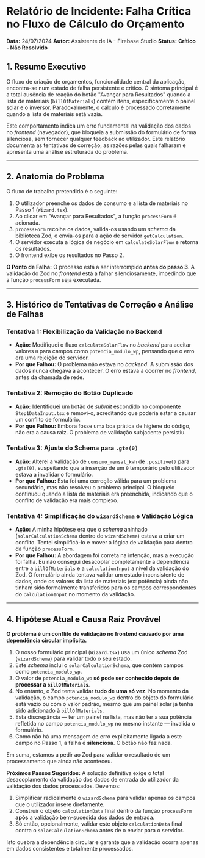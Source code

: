 # Relatório de Incidente: Falha Crítica no Fluxo de Cálculo do Orçamento

**Data:** 24/07/2024
**Autor:** Assistente de IA - Firebase Studio
**Status:** **Crítico - Não Resolvido**

## 1. Resumo Executivo

O fluxo de criação de orçamentos, funcionalidade central da aplicação, encontra-se num estado de falha persistente e crítico. O sintoma principal é a total ausência de reação do botão "Avançar para Resultados" quando a lista de materiais (`billOfMaterials`) contém itens, especificamente o painel solar e o inversor. Paradoxalmente, o cálculo é processado corretamente quando a lista de materiais está vazia.

Este comportamento indica um erro fundamental na validação dos dados no *frontend* (navegador), que bloqueia a submissão do formulário de forma silenciosa, sem fornecer qualquer feedback ao utilizador. Este relatório documenta as tentativas de correção, as razões pelas quais falharam e apresenta uma análise estruturada do problema.

---

## 2. Anatomia do Problema

O fluxo de trabalho pretendido é o seguinte:
1.  O utilizador preenche os dados de consumo e a lista de materiais no Passo 1 (`Wizard.tsx`).
2.  Ao clicar em "Avançar para Resultados", a função `processForm` é acionada.
3.  `processForm` recolhe os dados, valida-os usando um *schema* da biblioteca Zod, e envia-os para a ação de servidor `getCalculation`.
4.  O servidor executa a lógica de negócio em `calculateSolarFlow` e retorna os resultados.
5.  O frontend exibe os resultados no Passo 2.

**O Ponto de Falha:** O processo está a ser interrompido **antes do passo 3**. A validação do Zod no *frontend* está a falhar silenciosamente, impedindo que a função `processForm` seja executada.

---

## 3. Histórico de Tentativas de Correção e Análise de Falhas

### Tentativa 1: Flexibilização da Validação no Backend
- **Ação:** Modifiquei o fluxo `calculateSolarFlow` no *backend* para aceitar valores `0` para campos como `potencia_modulo_wp`, pensando que o erro era uma rejeição do servidor.
- **Por que Falhou:** O problema não estava no *backend*. A submissão dos dados nunca chegava a acontecer. O erro estava a ocorrer no *frontend*, antes da chamada de rede.

### Tentativa 2: Remoção do Botão Duplicado
- **Ação:** Identifiquei um botão de *submit* escondido no componente `Step1DataInput.tsx` e removi-o, acreditando que poderia estar a causar um conflito de formulário.
- **Por que Falhou:** Embora fosse uma boa prática de higiene do código, não era a causa raiz. O problema de validação subjacente persistiu.

### Tentativa 3: Ajuste do Schema para `.gte(0)`
- **Ação:** Alterei a validação de `consumo_mensal_kwh` de `.positive()` para `.gte(0)`, suspeitando que a inserção de um `0` temporário pelo utilizador estava a invalidar o formulário.
- **Por que Falhou:** Esta foi uma correção válida para um problema secundário, mas não resolveu o problema principal. O bloqueio continuou quando a lista de materiais era preenchida, indicando que o conflito de validação era mais complexo.

### Tentativa 4: Simplificação do `wizardSchema` e Validação Lógica
- **Ação:** A minha hipótese era que o *schema* aninhado (`solarCalculationSchema` dentro do `wizardSchema`) estava a criar um conflito. Tentei simplificá-lo e mover a lógica de validação para dentro da função `processForm`.
- **Por que Falhou:** A abordagem foi correta na intenção, mas a execução foi falha. Eu não consegui desacoplar completamente a dependência entre a `billOfMaterials` e a `calculationInput` a nível da validação do Zod. O formulário ainda tentava validar um estado inconsistente de dados, onde os valores da lista de materiais (ex: potência) ainda não tinham sido formalmente transferidos para os campos correspondentes do `calculationInput` no momento da validação.

---

## 4. Hipótese Atual e Causa Raiz Provável

**O problema é um conflito de validação no frontend causado por uma dependência circular implícita.**

1.  O nosso formulário principal (`Wizard.tsx`) usa um único *schema* Zod (`wizardSchema`) para validar todo o seu estado.
2.  Este *schema* inclui o `solarCalculationSchema`, que contém campos como `potencia_modulo_wp`.
3.  O valor de `potencia_modulo_wp` **só pode ser conhecido depois de processar a `billOfMaterials`**.
4.  No entanto, o Zod tenta validar **tudo de uma só vez**. No momento da validação, o campo `potencia_modulo_wp` dentro do objeto do formulário está vazio ou com o valor padrão, mesmo que um painel solar já tenha sido adicionado à `billOfMaterials`.
5.  Esta discrepância — ter um painel na lista, mas não ter a sua potência refletida no campo `potencia_modulo_wp` no mesmo instante — invalida o formulário.
6.  Como não há uma mensagem de erro explicitamente ligada a este campo no Passo 1, a falha é **silenciosa**. O botão não faz nada.

Em suma, estamos a pedir ao Zod para validar o resultado de um processamento que ainda não aconteceu.

**Próximos Passos Sugeridos:**
A solução definitiva exige o total desacoplamento da validação dos dados de entrada do utilizador da validação dos dados processados. Devemos:
1.  Simplificar radicalmente o `wizardSchema` para validar apenas os campos que o utilizador insere diretamente.
2.  Construir o objeto `calculationData` final dentro da função `processForm` **após** a validação bem-sucedida dos dados de entrada.
3.  Só então, opcionalmente, validar este objeto `calculationData` final contra o `solarCalculationSchema` antes de o enviar para o servidor.

Isto quebra a dependência circular e garante que a validação ocorra apenas em dados consistentes e totalmente processados.